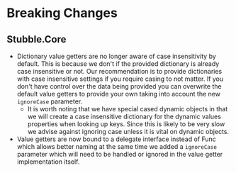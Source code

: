 # Breaking Changes

## Stubble.Core
- Dictionary value getters are no longer aware of case insensitivity by default.
This is because we don't if the provided dictionary is already case insensitive or not.
Our recommendation is to provide dictionaries with case insensitive settings if you require casing to not matter. 
If you don't have control over the data being provided you can overwrite the default value getters to provide your own taking into account the new `ignoreCase` parameter.
  - It is worth noting that we have special cased dynamic objects in that we will create a case insensitive dictionary for the dynamic values properties when looking up keys. Since this is likely to be very slow we advise against ignoring case unless it is vital on dynamic objects.
- Value getters are now bound to a delegate interface instead of Func which allows better naming at the same time we added a `ignoreCase` parameter which will need to be handled or ignored in the value getter implementation itself.